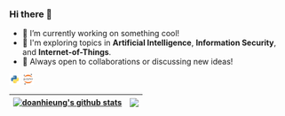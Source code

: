 ### Hi there 👋

- 🔭 I’m currently working on something cool!
- 🌱 I'm exploring topics in **Artificial Intelligence**, **Information Security**, and **Internet-of-Things**.
- 💬 Always open to collaborations or discussing new ideas!

<code><img height="20" alt="javascript" src="https://raw.githubusercontent.com/github/explore/80688e429a7d4ef2fca1e82350fe8e3517d3494d/topics/python/python.png"></code>
<code><img height="20" alt="javascript" src="https://raw.githubusercontent.com/github/explore/a4691f04ff219c1c2aa02fc61fda41aa43f1459a/topics/jupyter-notebook/jupyter-notebook.png"></code>


| <a href="https://github.com/doanhieung/github-readme-stats"><img align="center" src="https://github-readme-stats.vercel.app/api?username=doanhieung&show_icons=true&include_all_commits=true&theme=omni&hide_border=true&rank_icon=github" alt="doanhieung's github stats" /></a> | <a href="https://github.com/doanhieung/github-readme-stats"><img align="center" src="https://github-readme-stats.vercel.app/api/top-langs/?username=doanhieung&layout=compact&theme=omni&hide_border=true" /></a> |
| ------------- | ------------- |
<!---
doanhieung/doanhieung is a ✨ special ✨ repository because its `README.md` (this file) appears on your GitHub profile.
You can click the Preview link to take a look at your changes.
--->
